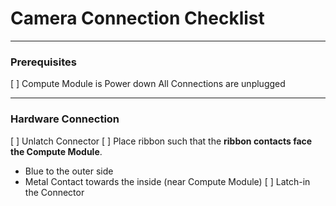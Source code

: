 # Camera Connection Checklist

---
### Prerequisites

[ ] Compute Module is Power down
 All Connections are unplugged


---
### Hardware Connection 

[ ] Unlatch Connector
[ ] Place ribbon such that the **ribbon contacts face the Compute Module**.
 - Blue to the outer side
 - Metal Contact towards the inside (near Compute Module)
[ ] Latch-in the Connector
